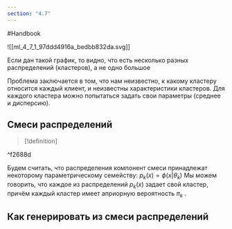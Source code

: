 ```yaml
---
section: "4.7"
---
```

#Handbook


![[ml_4_7_1_97ddd4916a_bedbb832da.svg]]

Если дан такой график, то видно, что есть несколько разных распределений (кластеров), а не одно большое

Проблема заключается в том, что нам неизвестно, к какому кластеру относится каждый клиент, и неизвестны характеристики кластеров. Для каждого кластера можно попытаться задать свои параметры (среднее и дисперсию). 

## Смеси распределений

 > [!definition] 

^f2688d


Будем считать, что распределения компонент смеси принадлежат некоторому параметрическому семейству: $p_{k}(x) = \phi(x|\theta_{k})$ Мы можем говорить, что каждое из распределений $p_{k}(x)$ задает свой кластер, причём каждый кластер имеет априорную вероятность $\pi_{k}$ .
## Как генерировать из смеси распределений

